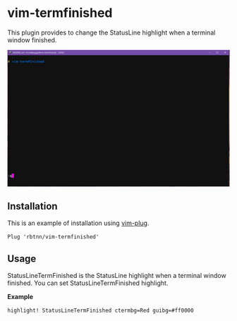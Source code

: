 
# vim-termfinished
This plugin provides to change the StatusLine highlight when a terminal window finished.

![](https://raw.githubusercontent.com/rbtnn/vim-termfinished/main/termfinished.gif)

## Installation

This is an example of installation using [vim-plug](https://github.com/junegunn/vim-plug).

```
Plug 'rbtnn/vim-termfinished'
```

## Usage
StatusLineTermFinished is the StatusLine highlight when a terminal window finished.
You can set StatusLineTermFinished highlight.

__Example__
```
highlight! StatusLineTermFinished ctermbg=Red guibg=#ff0000
```
